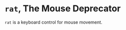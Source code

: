`rat`, The Mouse Deprecator
===========================

`rat` is a keyboard control for mouse movement.
